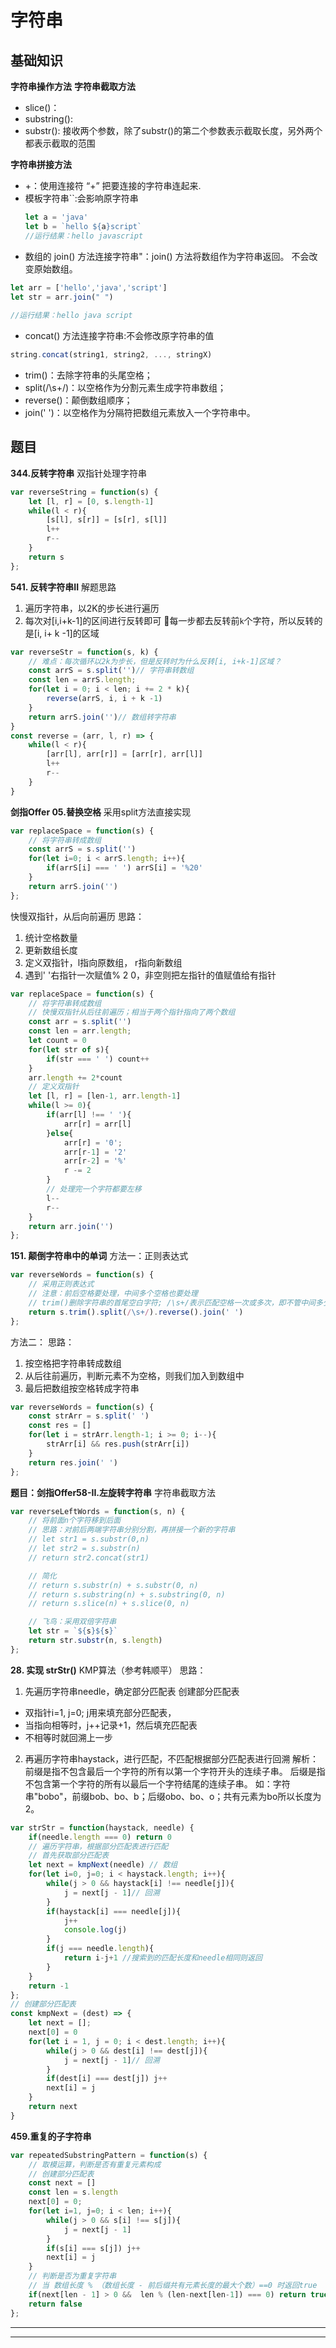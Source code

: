 # 字符串

## 基础知识
**字符串操作方法**
**字符串截取方法**
- slice()：
- substring():
- substr():
接收两个参数，除了substr()的第二个参数表示截取长度，另外两个都表示截取的范围

**字符串拼接方法**
- +：使用连接符 “+” 把要连接的字符串连起来.
- 模板字符串``:会影响原字符串
  ```js
  let a = 'java'
  let b = `hello ${a}script`
  //运行结果：hello javascript
  ```
- 数组的 join() 方法连接字符串"：join() 方法将数组作为字符串返回。 不会改变原始数组。
```js
let arr = ['hello','java','script']
let str = arr.join(" ")
 
//运行结果：hello java script
```
- concat() 方法连接字符串:不会修改原字符串的值
```js
string.concat(string1, string2, ..., stringX)
```

- trim()：去除字符串的头尾空格；
- split(/\s+/)：以空格作为分割元素生成字符串数组；
- reverse()：颠倒数组顺序；
- join(' ')：以空格作为分隔符把数组元素放入一个字符串中。


## 题目
**344.反转字符串**
双指针处理字符串
```js
var reverseString = function(s) {
    let [l, r] = [0, s.length-1]
    while(l < r){
        [s[l], s[r]] = [s[r], s[l]]
        l++
        r--
    }
    return s
};
```
**541. 反转字符串II**
解题思路
1. 遍历字符串，以2K的步长进行遍历
2. 每次对[i,i+k-1]的区间进行反转即可
🦈每一步都去反转前`k`个字符，所以反转的是[i, i+ k -1]的区域
```js
var reverseStr = function(s, k) {
    // 难点：每次循环以2k为步长，但是反转时为什么反转[i, i+k-1]区域？
    const arrS = s.split('')// 字符串转数组
    const len = arrS.length;
    for(let i = 0; i < len; i += 2 * k){
        reverse(arrS, i, i + k -1)
    }
    return arrS.join('')// 数组转字符串
}
const reverse = (arr, l, r) => {
    while(l < r){
        [arr[l], arr[r]] = [arr[r], arr[l]]
        l++
        r--
    }
}
```
**剑指Offer 05.替换空格**
采用split方法直接实现
```js
var replaceSpace = function(s) {
    // 将字符串转成数组
    const arrS = s.split('')
    for(let i=0; i < arrS.length; i++){
        if(arrS[i] === ' ') arrS[i] = '%20'
    }
    return arrS.join('')
};
```
快慢双指针，从后向前遍历
思路：
1. 统计空格数量
2. 更新数组长度
3. 定义双指针，l指向原数组， r指向新数组
4. 遇到' '右指针一次赋值% 2 0，非空则把左指针的值赋值给有指针
```js
var replaceSpace = function(s) {
    // 将字符串转成数组
    // 快慢双指针从后往前遍历；相当于两个指针指向了两个数组
    const arr = s.split('')
    const len = arr.length;
    let count = 0
    for(let str of s){
        if(str === ' ') count++
    }
    arr.length += 2*count
    // 定义双指针
    let [l, r] = [len-1, arr.length-1]
    while(l >= 0){
        if(arr[l] !== ' '){
            arr[r] = arr[l]
        }else{
            arr[r] = '0';
            arr[r-1] = '2'
            arr[r-2] = '%'
            r -= 2
        }
        // 处理完一个字符都要左移
        l--
        r--
    }
    return arr.join('')
};
```
**151. 颠倒字符串中的单词**
方法一：正则表达式
```js
var reverseWords = function(s) {
    // 采用正则表达式
    // 注意：前后空格要处理，中间多个空格也要处理
    // trim()删除字符串的首尾空白字符; /\s+/表示匹配空格一次或多次，即不管中间多少个空格，包括所有空格来分隔
    return s.trim().split(/\s+/).reverse().join(' ')
};
```
方法二：
思路：
1. 按空格把字符串转成数组
2. 从后往前遍历，判断元素不为空格，则我们加入到数组中
3. 最后把数组按空格转成字符串
```js
var reverseWords = function(s) {
    const strArr = s.split(' ')
    const res = []
    for(let i = strArr.length-1; i >= 0; i--){
        strArr[i] && res.push(strArr[i])
    }
    return res.join(' ')
};
```
**题目：剑指Offer58-II.左旋转字符串**
字符串截取方法
```js
var reverseLeftWords = function(s, n) {
    // 将前面n个字符移到后面
    // 思路：对前后两端字符串分别分割，再拼接一个新的字符串
    // let str1 = s.substr(0,n)
    // let str2 = s.substr(n)
    // return str2.concat(str1)

    // 简化
    // return s.substr(n) + s.substr(0, n)
    // return s.substring(n) + s.substring(0, n)
    // return s.slice(n) + s.slice(0, n)

    // 飞鸟：采用双倍字符串
    let str = `${s}${s}`
    return str.substr(n, s.length)
};
```
**28. 实现 strStr()**
KMP算法（参考韩顺平）
思路：
1. 先遍历字符串needle，确定部分匹配表
创建部分匹配表
- 双指针i=1, j=0; j用来填充部分匹配表，
- 当指向相等时，j++记录+1，然后填充匹配表
- 不相等时就回溯上一步
2. 再遍历字符串haystack，进行匹配，不匹配根据部分匹配表进行回溯
解析：
前缀是指不包含最后一个字符的所有以第一个字符开头的连续子串。
后缀是指不包含第一个字符的所有以最后一个字符结尾的连续子串。
如：字符串"bobo"，前缀bob、bo、b；后缀obo、bo、o；共有元素为bo所以长度为2。
```js
var strStr = function(haystack, needle) {
    if(needle.length === 0) return 0
    // 遍历字符串，根据部分匹配表进行匹配
    // 首先获取部分匹配表
    let next = kmpNext(needle) // 数组 
    for(let i=0, j=0; i < haystack.length; i++){
        while(j > 0 && haystack[i] !== needle[j]){
            j = next[j - 1]// 回溯
        }
        if(haystack[i] === needle[j]){
            j++
            console.log(j)
        }
        if(j === needle.length){
            return i-j+1 //搜索到的匹配长度和needle相同则返回
        }
    }
    return -1
};
// 创建部分匹配表
const kmpNext = (dest) => {
    let next = [];
    next[0] = 0
    for(let i = 1, j = 0; i < dest.length; i++){
        while(j > 0 && dest[i] !== dest[j]){
            j = next[j - 1]// 回溯
        }
        if(dest[i] === dest[j]) j++
        next[i] = j
    }
    return next
}
```
**459.重复的子字符串**
```js
var repeatedSubstringPattern = function(s) {
    // 取模运算，判断是否有重复元素构成
    // 创建部分匹配表
    const next = []
    const len = s.length
    next[0] = 0;
    for(let i=1, j=0; i < len; i++){
        while(j > 0 && s[i] !== s[j]){
            j = next[j - 1]
        }
        if(s[i] === s[j]) j++
        next[i] = j
    }
    // 判断是否为重复字符串
    // 当 数组长度 % （数组长度 - 前后缀共有元素长度的最大个数）==0 时返回true
    if(next[len - 1] > 0 &&  len % (len-next[len-1]) === 0) return true
    return false
};
```
****
****